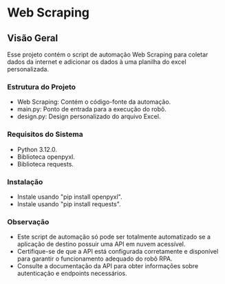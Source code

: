 # Web Scraping
## Visão Geral
Esse projeto contém o script de automação Web Scraping para coletar dados da internet e adicionar os dados à uma planilha do excel personalizada.
### Estrutura do Projeto
* Web Scraping: Contém o código-fonte da automação.<br>
* main.py: Ponto de entrada para a execução do robô.<br>
* design.py: Design personalizado do arquivo Excel.

### Requisitos do Sistema
* Python 3.12.0.
* Biblioteca openpyxl.
* Biblioteca requests.

### Instalação
* Instale usando "pip install openpyxl".
* Instale usando "pip install requests".

### Observação
* Este script de automação só pode ser totalmente automatizado se a aplicação de destino possuir uma API em nuvem acessível. 
* Certifique-se de que a API está configurada corretamente e disponível para garantir o funcionamento adequado do robô RPA. 
* Consulte a documentação da API para obter informações sobre autenticação e endpoints necessários.
